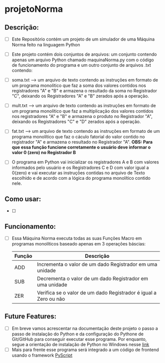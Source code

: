 # projetoNorma

## Descrição:

 - [ ] Este Repositório contém um projeto de um simulador de uma Máquina Norma feito na linguagem Python

 - [ ] Este projeto contém dois conjuntos de arquivos: um conjunto contendo apenas um arquivo Python chamado maquinaNorma.py com o código de funcionamento do programa e um outro conjunto de arquivos .txt contendo:

 - [ ] soma.txt --> um arquivo de texto contendo as instruções em formato de um programa monolítico que faz a soma dos valores contidos nos registradores "A" e "B" e armazena o resultado da soma no Registrador "C", deixando os Registradores "A" e "B" zerados após a operação.

 - [ ] mult.txt --> um arquivo de texto contendo as instruções em formato de um programa monolítico que faz a multiplicação dos valores contidos nos registradores "A" e "B" e armazena o produto no Registrador "A", deixando os Registradores "C" e "D" zerados após a operação.

 - [ ] fat.txt --> um arquivo de texto contendo as instruções em formato de um programa monolítico que faz o cáculo fatorial do valor contido no registrador "A" e armazena o resultado no Registrador "A".
 **OBS: Para que essa função funcione corretamente o usuário deve informar o valor 0 (zero) no Registrador B**
 
 - [ ] O programa em Python vai inicializar os registradores A e B com valores informados pelo usuário e os Registradores C e D com valor igual a 0(zero) e vai executar as instruções contidas no arquivo de Texto escolhido e de acordo com a lógica do programa monolítico contido nele.

 ## Como usar:

 - [ ] 

 ## Funcionamento:

 - [ ] Essa Máquina Norma executa todas as suas Funções Macro em programas monolíticos baseado apenas em 3 operações báscias: 
 
    | Função |  Descrição  |
    |-------------|--------|
    |     ADD     |  Incrementa o valor de um dado Registrador em uma unidade  |
    |     SUB    | Decrementa o valor de um dado Registrador em uma unidade |
    |     ZER     | Verifica se o valor de um dado Registrador é igual a Zero ou não |

 ## Future Features:

 - [ ] Em breve vamos acrescentar na documentação deste projeto o passo a passo de instalação do Python e da configuração do Pythone de Git/GitHub para conseguir executar esse programa. Por enquanto, segue a orientação de instalação de Python no Windows nesse [link](https://python.org.br/instalacao-windows/)
 - [ ] Mais para frente esse programa será integrado a um código de frontend usando o framework [PyScript](https://pyscript.net/)
